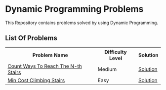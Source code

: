 # Dynamic Programming Problems
This Repository contains problems solved by using Dynamic Programming. 
<h2>List Of Problems</h2>
<table>
<tr>
<th>Problem Name</th>
<th>Difficulty Level</th>
<th>Solution</th>
</tr>
<tr>
<td><a href="https://www.codingninjas.com/codestudio/problems/count-ways-to-reach-nth-stairs_798650">Count Ways To Reach The N-th Stairs</a></td>
<td>Medium</td>
<td><a href="https://github.com/pratikvairat/Dynamic_Programming/blob/main/Number_Of_Ways_To_Reach_Nth_Stair.cpp">Solution</a></td>
</tr>
<tr>
<td><a href="https://leetcode.com/problems/min-cost-climbing-stairs/description/"> Min Cost Climbing Stairs</a></td>
<td>Easy</td>
<td><a href="https://github.com/pratikvairat/Dynamic_Programming/blob/main/Min_Cost_Of_Climbing_Stairs.cpp">Solution</a></td>
</tr>
</table>

